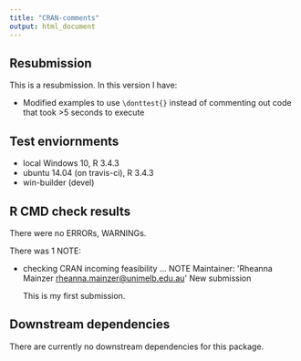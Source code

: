 ```yaml
---
title: "CRAN-comments"
output: html_document
---
```


## Resubmission
This is a resubmission.  In this version I have:

* Modified examples to use `\donttest{}` instead of commenting out code that 
took >5 seconds to execute

## Test enviornments 
* local Windows 10, R 3.4.3
* ubuntu 14.04 (on travis-ci), R 3.4.3
* win-builder (devel)

## R CMD check results
There were no ERRORs, WARNINGs.

There was 1 NOTE:

* checking CRAN incoming feasibility ... NOTE
  Maintainer: 'Rheanna Mainzer <rheanna.mainzer@unimelb.edu.au>'
  New submission
  
  This is my first submission.

## Downstream dependencies
There are currently no downstream dependencies for this package.
